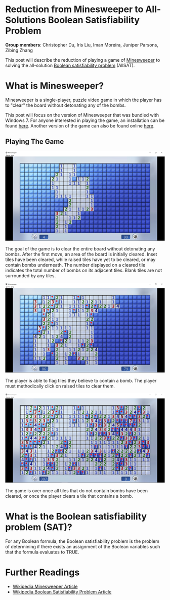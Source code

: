 # Reduction from Minesweeper to All-Solutions Boolean Satisfiability Problem

__Group members__: Christopher Du, Iris Liu, Iman Moreira, Juniper Parsons, Zibing Zhang

This post will describe the reduction of playing a game of [Minesweeper](https://en.wikipedia.org/wiki/Minesweeper_(video_game)) to solving the all-solution [Boolean satisfiability problem](https://en.wikipedia.org/wiki/Boolean_satisfiability_problem) (AllSAT).

# What is Minesweeper?

Minesweeper is a single-player, puzzle video game in which the player has to "clear" the board without detonating any of the bombs.

This post will focus on the version of Minesweeper that was bundled with Windows 7.
For anyone interested in playing the game, an installation can be found [here](https://minesweepergame.com/download/windows-7-minesweeper.php).
Another version of the game can also be found online [here](https://minesweeper.online/).

## Playing The Game

<!-- ![Before start](assets/before-start.png) -->

![After the first move](assets/post-first-move.png)

The goal of the game is to clear the entire board without detonating any bombs.
After the first move, an area of the board is initially cleared.
Inset tiles have been cleared, while raised tiles have yet to be cleared, or may contain bombs underneath.
The number displayed on a cleared tile indicates the total number of bombs on its adjacent tiles.
Blank tiles are not surrounded by any tiles.

![In progress](assets/in-progress.png)

The player is able to flag tiles they believe to contain a bomb.
The player must methodically click on raised tiles to clear them.

![Completed](assets/completed.png)

The game is over once all tiles that do not contain bombs have been cleared, or once the player clears a tile that contains a bomb.

# What is the Boolean satisfiability problem (SAT)?

For any Boolean formula, the Boolean satisfiability problem is the problem of determining if there exists an assignment of the Boolean variables such that the formula evaluates to TRUE.

# Further Readings

- [Wikipedia Minesweeper Article](https://en.wikipedia.org/wiki/Minesweeper_(video_game))
- [Wikipedia Boolean Satisfiability Problem Article](https://en.wikipedia.org/wiki/Boolean_satisfiability_problem)
